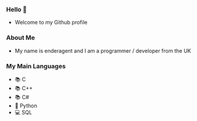 ### Hello 👋
- Welcome to my Github profile

### About Me
- My name is enderagent and I am a programmer / developer from the UK

### My Main Languages
- 📚 C
- 📚 C++
- 📚 C#
- 🐍 Python
- 💻 SQL

<!--
**enderagent00/enderagent00** is a ✨ _special_ ✨ repository because its `README.md` (this file) appears on your GitHub profile.

Here are some ideas to get you started:

- 🔭 I’m currently working on ...
- 🌱 I’m currently learning ...
- 👯 I’m looking to collaborate on ...
- 🤔 I’m looking for help with ...
- 💬 Ask me about ...
- 📫 How to reach me: ...
- 😄 Pronouns: ...
- ⚡ Fun fact: ...
-->
